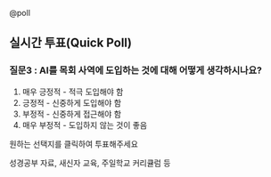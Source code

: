 @poll

## 실시간 투표(Quick Poll)

### 질문3 : AI를 목회 사역에 도입하는 것에 대해 어떻게 생각하시나요?

1. 매우 긍정적 - 적극 도입해야 함
2. 긍정적 - 신중하게 도입해야 함
3. 부정적 - 신중하게 접근해야 함
4. 매우 부정적 - 도입하지 않는 것이 좋음

원하는 선택지를 클릭하여 투표해주세요

성경공부 자료, 새신자 교육, 주일학교 커리큘럼 등

